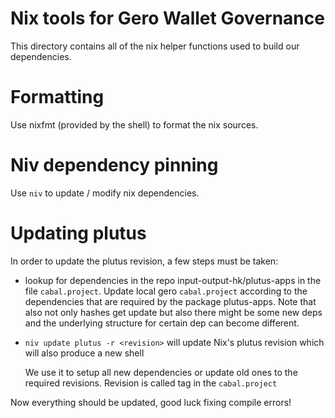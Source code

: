 # Nix tools for Gero Wallet Governance

This directory contains all of the nix helper functions used to build our
dependencies.

# Formatting

Use nixfmt (provided by the shell) to format the nix sources.

# Niv dependency pinning

Use `niv` to update / modify nix dependencies.

# Updating plutus

In order to update the plutus revision, a few steps must be taken:

- lookup for dependencies in the repo input-output-hk/plutus-apps in the file `cabal.project`.
  Update local gero `cabal.project` according to the dependencies that are required by the package plutus-apps.
  Note that also not only hashes get update but also there might be some new deps and the
  underlying structure for certain dep can become different.

- `niv update plutus -r <revision>` will update Nix's plutus revision which will
  also produce a new shell

  We use it to setup all new dependencies or update old ones to the required revisions.
  Revision is called tag in the `cabal.project`

Now everything should be updated, good luck fixing compile errors!
